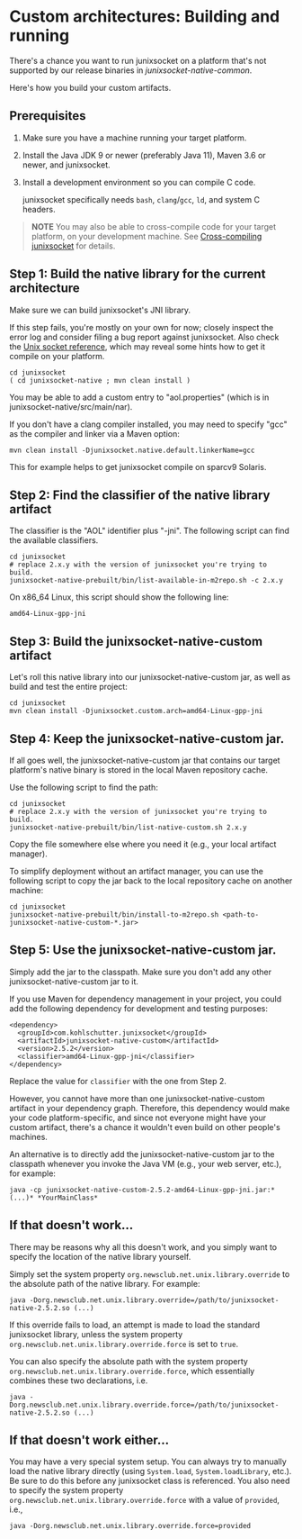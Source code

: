 # Custom architectures: Building and running

There's a chance you want to run junixsocket on a platform that's not supported by our release
binaries in *junixsocket-native-common*.

Here's how you build your custom artifacts.

## Prerequisites
 
 1. Make sure you have a machine running your target platform. 
 2. Install the Java JDK 9 or newer (preferably Java 11), Maven 3.6 or newer, and junixsocket.
 3. Install a development environment so you can compile C code.
 
    junixsocket specifically needs `bash`, `clang`/`gcc`, `ld`, and system C headers.
 
> **NOTE** You may also be able to cross-compile code for your target platform, on your development
machine. See [Cross-compiling junixsocket](crosscomp.html) for details. 
 
## Step 1: Build the native library for the current architecture

Make sure we can build junixsocket's JNI library.

If this step fails, you're mostly on your own for now; closely inspect the error log and consider filing a bug report
against junixsocket. Also check the [Unix socket reference](unixsockets.html), which may reveal some
hints how to get it compile on your platform.

    cd junixsocket
    ( cd junixsocket-native ; mvn clean install )

You may be able to add a custom entry to "aol.properties" (which is in junixsocket-native/src/main/nar).

If you don't have a clang compiler installed, you may need to specify "gcc" as the compiler and linker
via a Maven option:

    mvn clean install -Djunixsocket.native.default.linkerName=gcc

This for example helps to get junixsocket compile on sparcv9 Solaris.

## Step 2: Find the classifier of the native library artifact

The classifier is the "AOL" identifier plus "-jni". The following script can find the available classifiers.

    cd junixsocket
    # replace 2.x.y with the version of junixsocket you're trying to build.
    junixsocket-native-prebuilt/bin/list-available-in-m2repo.sh -c 2.x.y

On x86_64 Linux, this script should show the following line:

    amd64-Linux-gpp-jni

## Step 3: Build the junixsocket-native-custom artifact

Let's roll this native library into our junixsocket-native-custom jar, as well as build and test
the entire project:

    cd junixsocket
    mvn clean install -Djunixsocket.custom.arch=amd64-Linux-gpp-jni

## Step 4: Keep the junixsocket-native-custom jar.

If all goes well, the junixsocket-native-custom jar that contains our target platform's native binary
is stored in the local Maven repository cache.

Use the following script to find the path:

    cd junixsocket 
    # replace 2.x.y with the version of junixsocket you're trying to build.
    junixsocket-native-prebuilt/bin/list-native-custom.sh 2.x.y
    
Copy the file somewhere else where you need it (e.g., your local artifact manager).

To simplify deployment without an artifact manager, you can use the following script to copy the jar
back to the local repository cache on another machine:

    cd junixsocket 
    junixsocket-native-prebuilt/bin/install-to-m2repo.sh <path-to-junixsocket-native-custom-*.jar>

## Step 5: Use the junixsocket-native-custom jar.

Simply add the jar to the classpath. Make sure you don't add any other junixsocket-native-custom jar
to it.

If you use Maven for dependency management in your project, you could add the following dependency
for development and testing purposes:

    <dependency>
      <groupId>com.kohlschutter.junixsocket</groupId>
      <artifactId>junixsocket-native-custom</artifactId>
      <version>2.5.2</version>
      <classifier>amd64-Linux-gpp-jni</classifier>
    </dependency>

Replace the value for `classifier` with the one from Step 2.

However, you cannot have more than one junixsocket-native-custom artifact in your dependency graph.
Therefore, this dependency would make your code platform-specific, and since not everyone might
have your custom artifact, there's a chance it wouldn't even build on other people's machines.

An alternative is to directly add the junixsocket-native-custom jar to the classpath whenever you
invoke the Java VM (e.g., your web server, etc.), for example:

    java -cp junixsocket-native-custom-2.5.2-amd64-Linux-gpp-jni.jar:*(...)* *YourMainClass*

## If that doesn't work...

There may be reasons why all this doesn't work, and you simply want to specify the location of
the native library yourself.

Simply set the system property `org.newsclub.net.unix.library.override` to the absolute path of the native
library. For example:

    java -Dorg.newsclub.net.unix.library.override=/path/to/junixsocket-native-2.5.2.so (...)

If this override fails to load, an attempt is made to load the standard junixsocket library,
unless the system property `org.newsclub.net.unix.library.override.force` is set to `true`.

You can also specify the absolute path with the system property
`org.newsclub.net.unix.library.override.force`, which essentially combines these two declarations, i.e.
 
    java -Dorg.newsclub.net.unix.library.override.force=/path/to/junixsocket-native-2.5.2.so (...)
 
## If that doesn't work either...

You may have a very special system setup. You can always try to manually load the native library
directly (using `System.load`, `System.loadLibrary`, etc.). Be sure to do this before any junixsocket
class is referenced. You also need to specify the system property
`org.newsclub.net.unix.library.override.force` with a value of `provided`, i.e.,

    java -Dorg.newsclub.net.unix.library.override.force=provided
